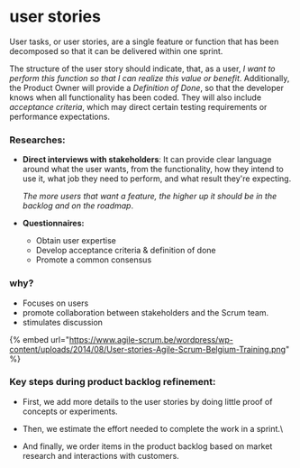 # user stories

User tasks, or user stories, are a single feature or function that has been decomposed so that it can be delivered within one sprint.

The structure of the user story should indicate, that, as a user, _I want to perform this function so that I can realize this value or benefit_. Additionally, the Product Owner will provide a _Definition of Done_, so that the developer knows when all functionality has been coded. They will also include _acceptance criteria_, which may direct certain testing requirements or performance expectations.&#x20;

### Researches:

*   **Direct interviews with stakeholders**: It can provide clear language around what the user wants, from the functionality, how they intend to use it, what job they need to perform, and what result they're expecting.

    &#x20;    _The more users that want a feature, the higher up it should be in the backlog and on the roadmap_.
*   **Questionnaires:**&#x20;

    * Obtain user expertise
    * Develop acceptance criteria & definition of done
    * Promote a common consensus



### why?&#x20;

* Focuses on users
* promote collaboration between stakeholders and the Scrum team.
* stimulates discussion

{% embed url="https://www.agile-scrum.be/wordpress/wp-content/uploads/2014/08/User-stories-Agile-Scrum-Belgium-Training.png" %}

### Key steps during product backlog refinement:

* First, we add more details to the user stories by doing little proof of concepts or experiments.
* Then, we estimate the effort needed to complete the work in a sprint.\

* And finally, we order items in the product backlog based on market research and interactions with customers.
